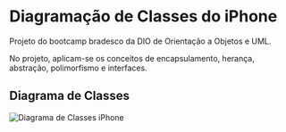 # Diagramação de Classes do iPhone

Projeto do bootcamp bradesco da DIO de Orientação a Objetos e UML.

No projeto, aplicam-se os conceitos de encapsulamento, herança, abstração, polimorfismo e interfaces.

## Diagrama de Classes

![Diagrama de Classes iPhone](diagramaclasse.drawio.png)
